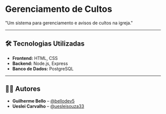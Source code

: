 # Gerenciamento de Cultos
 "Um sistema para gerenciamento e avisos de cultos na igreja."

---

## 🛠 Tecnologias Utilizadas

- **Frontend:** HTML, CSS  
- **Backend:** Node.js, Express  
- **Banco de Dados:** PostgreSQL

---
## 👨‍💻 Autores
- **Guilherme Bello** – [@bellodev5](https://github.com/Bellodev5)
- **Ueslei Carvalho** – [@uesleisouza33](https://github.com/uesleisouza33)

